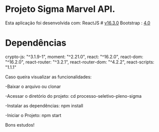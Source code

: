 # Projeto Sigma Marvel API.

Esta aplicação foi desenvolvida com:
 ReactJS # [v16.3.0](https://github.com/facebook/react/releases/tag/v16.3.0)
 Bootstrap : [4.0](https://getbootstrap.com/docs/4.0/getting-started/introduction/)
# Dependências
crypto-js: "^3.1.9-1",
moment: "^2.21.0",
react: "^16.2.0",
react-dom: "^16.2.0",
react-router: "^3.2.1",
react-router-dom: "^4.2.2",
react-scripts: "1.1.1"

Caso queira visualizar as funcionalidades:

-Baixar o arquivo ou clonar

-Acessar o diretório do projeto:
cd processo-seletivo-pleno-sigma

-Instalar as dependências:
npm install

-Iniciar o Projeto:
npm start

Bons estudos!
